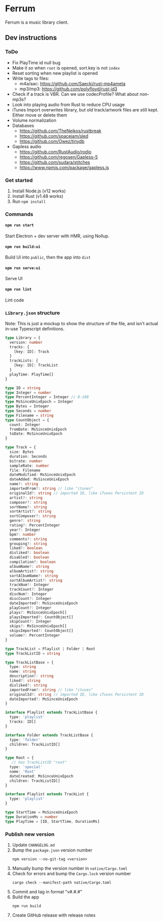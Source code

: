 # Ferrum

Ferrum is a music library client.

## Dev instructions

### ToDo
- Fix PlayTime id null bug
- Make it so when `root` is opened, sort.key is not `index`
- Reset sorting when new playlist is opened
- Write tags to files:
  - m4a/aac: https://github.com/Saecki/rust-mp4ameta
  - mp3/mp3: https://github.com/polyfloyd/rust-id3
- Check if a track is VBR. Can we use codecProfile? What about non-mp3s?
- Look into playing audio from Rust to reduce CPU usage
- iTunes Import overwrites library, but old track/artwork files are still kept. Either move or delete them
- Volume normalization
- Databases
  - https://github.com/TheNeikos/rustbreak
  - https://github.com/spacejam/sled
  - https://github.com/Owez/tinydb
- Gapless audio
  - https://github.com/RustAudio/rodio
  - https://github.com/regosen/Gapless-5
  - https://github.com/sudara/stitches
  - https://www.npmjs.com/package/gapless.js

### Get started

1. Install Node.js (v12 works)
2. Install Rust (v1.48 works)
3. Run `npm install`

### Commands

#### `npm run start`
Start Electron + dev server with HMR, using Nollup.
#### `npm run build:ui`
Build UI into `public`, then the app into `dist`
#### `npm run serve:ui`
Serve UI
#### `npm run lint`
Lint code

### `Library.json` structure
Note: This is just a mockup to show the structure of the file, and isn't actual in-use Typescript definitions.
```ts
type Library = {
  version: number
  tracks: {
    [key: ID]: Track
  }
  trackLists: {
    [key: ID]: TrackList
  }
  playTime: PlayTime[]
}

type ID = string
type Integer = number
type PercentInteger = Integer // 0-100
type MsSinceUnixEpoch = Integer
type Bytes = Integer
type Seconds = number
type Filename = string
type CountObject = {
  count: Integer
  fromDate: MsSinceUnixEpoch
  toDate: MsSinceUnixEpoch
}

type Track = {
  size: Bytes
  duration: Seconds
  bitrate: number
  sampleRate: number
  file: Filename
  dateModified: MsSinceUnixEpoch
  dateAdded: MsSinceUnixEpoch
  name?: string
  importedFrom?: string // like "itunes"
  originalId?: string // imported ID, like iTunes Persistent ID
  artist?: string
  composer?: string
  sortName?: string
  sortArtist?: string
  sortComposer?: string
  genre?: string
  rating?: PercentInteger
  year?: Integer
  bpm?: number
  comments?: string
  grouping?: string
  liked?: boolean
  disliked?: boolean
  disabled?: boolean
  compilation?: boolean
  albumName?: string
  albumArtist?: string
  sortAlbumName?: string
  sortAlbumArtist?: string
  trackNum?: Integer
  trackCount?: Integer
  discNum?: Integer
  discCount?: Integer
  dateImported?: MsSinceUnixEpoch
  playCount?: Integer
  plays?: MsSinceUnixEpoch[]
  playsImported?: CountObject[]
  skipCount?: Integer
  skips?: MsSinceUnixEpoch[]
  skipsImported?: CountObject[]
  volume?: PercentInteger
}

type TrackList = Playlist | Folder | Root
type TrackListID = string

type TrackListBase = {
  type: string
  name: string
  description?: string
  liked?: string
  disliked?: string
  importedFrom?: string // like "itunes"
  originalId?: string // imported ID, like iTunes Persistent ID
  dateImported?: MsSinceUnixEpoch
}

interface Playlist extends TrackListBase {
  type: 'playlist'
  tracks: ID[]
}

interface Folder extends TrackListBase {
  type: 'folder'
  children: TrackListID[]
}

type Root = {
   // has TrackListID "root"
  type: 'special'
  name: 'Root'
  dateCreated: MsSinceUnixEpoch
  children: TrackListID[]
}

interface Playlist extends TrackList {
  type: 'playlist'
}

type StartTime = MsSinceUnixEpoch
type DurationMs = number
type PlayTime = [ID, StartTime, DurationMs]
```

### Publish new version
1. Update `CHANGELOG.md`
2. Bump the `package.json` version number
    ```
    npm version --no-git-tag <version>
    ```
3. Manually bump the version number in `native/Cargo.toml`
4. Check for errors and bump the `Cargo.lock` version number
    ```
    cargo check --manifest-path native/Cargo.toml
    ```
5. Commit and tag in format "v#.#.#"
6. Build the app
    ```
    npm run build
    ```
7. Create GitHub release with release notes
